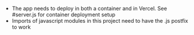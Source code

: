 - The app needs to deploy in both a container and in Vercel. See #server.js for container deployment setup
- Imports of javascript modules in this project need to have the .js postfix to work